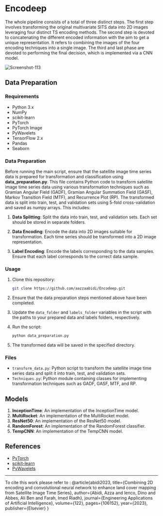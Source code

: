 
# Encodeep

The whole pipeline consists of a total of three distinct steps. The first step involves transforming the original multivariate SITS data into 2D images leveraging four distinct TS encoding methods. The second step is devoted to concatenating the different encoded information with the aim to get a unique representation. It refers to combining the images of the four encoding techniques into a single image. The third and last phase are devoted to performing the final decision, which is implemented via a CNN model.

![Screenshot-113](https://github.com/aazzaabidi/Encodeep/assets/73762433/d01df86f-3849-4f4a-88d7-ce8e656d15db)

## Data Preparation 

### Requirements

- Python 3.x
- NumPy
- scikit-learn
- PyTorch
- PyTorch Image
- PyWavelets
- TensorFlow 2.x
- Pandas
- Seaborn

### Data Preparation

Before running the main script, ensure that the satellite image time series data is prepared for transformation and classification using **data_preparation.py**. This file contains Python code to transform satellite image time series data using various transformation techniques such as Gramian Angular Field (GADF), Gramian Angular Summation Field (GASF), Markov Transition Field (MTF), and Recurrence Plot (RP). The transformed data is split into train, test, and validation sets using 5-fold cross-validation and saved as numpy arrays. This includes:

1. **Data Splitting**: Split the data into train, test, and validation sets. Each set should be stored in separate folders.

2. **Data Encoding**: Encode the data into 2D images suitable for transformation. Each time series should be transformed into a 2D image representation.

3. **Label Encoding**: Encode the labels corresponding to the data samples. Ensure that each label corresponds to the correct data sample.

### Usage

1. Clone this repository:

    ```bash
    git clone https://github.com/aazzaabidi/Encodeep.git
    ```

2. Ensure that the data preparation steps mentioned above have been completed.

4. Update the `data_folder` and `labels_folder` variables in the script with the paths to your prepared data and labels folders, respectively.

5. Run the script:

    ```bash
    python data_preparation.py
    ```

6. The transformed data will be saved in the specified directory.

### Files

- `transform_data.py`: Python script to transform the satellite image time series data and split it into train, test, and validation sets.
- `Techniques.py`: Python module containing classes for implementing transformation techniques such as GADF, GASF, MTF, and RP.

## Models

1. **InceptionTime**: An implementation of the InceptionTime model.
2. **MultiRocket**: An implementation of the MultiRocket model.
3. **ResNet50**: An implementation of the ResNet50 model.
4. **RandomForest**: An implementation of the RandomForest classifier.
5. **TempCNN**: An implementation of the TempCNN model.

## References

- [PyTorch](https://pytorch.org/)
- [scikit-learn](https://scikit-learn.org/)
- [PyWavelets](https://pywavelets.readthedocs.io/en/latest/)

--- 

To cite this work please refer to :
@article{abidi2023,
  title={Combining 2D encoding and convolutional neural network to enhance land cover mapping from Satellite Image Time Series},
  author={Abidi, Azza and Ienco, Dino and Abbes, Ali Ben and Farah, Imed Riadh},
  journal={Engineering Applications of Artificial Intelligence},
  volume={122},
  pages={106152},
  year={2023},
  publisher={Elsevier}
}
